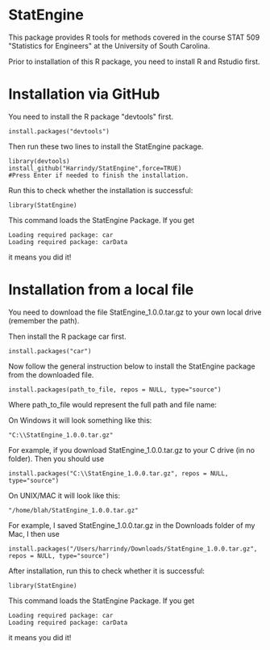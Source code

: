 # StatEngine
This package provides R tools for methods covered in the course STAT 509 "Statistics for Engineers" at the University of South Carolina.

Prior to installation of this R package, you need to install R and Rstudio first.

# Installation via GitHub

You need to install the R package "devtools" first.

    install.packages("devtools")
    
Then run these two lines to install the StatEngine package.

    library(devtools)
    install_github("Harrindy/StatEngine",force=TRUE) 
    #Press Enter if needed to finish the installation.
    
Run this to check whether the installation is successful:

    library(StatEngine)
   
This command loads the StatEngine Package. If you get 

    Loading required package: car
    Loading required package: carData   

it means you did it!



# Installation from a local file

You need to download the file StatEngine_1.0.0.tar.gz to your own local drive (remember the path).

Then install the R package car first.

    install.packages("car")
    
Now follow the general instruction below to install the StatEngine package from the downloaded file.
    
    install.packages(path_to_file, repos = NULL, type="source")
    
Where path_to_file would represent the full path and file name:

On Windows it will look something like this: 

    "C:\\StatEngine_1.0.0.tar.gz"
    
For example, if you download StatEngine_1.0.0.tar.gz to your C drive (in no folder). Then you should use 

    install.packages("C:\\StatEngine_1.0.0.tar.gz", repos = NULL, type="source")

On UNIX/MAC it will look like this: 

    "/home/blah/StatEngine_1.0.0.tar.gz"
    
For example, I saved StatEngine_1.0.0.tar.gz in the Downloads folder of my Mac, I then use

    install.packages("/Users/harrindy/Downloads/StatEngine_1.0.0.tar.gz", repos = NULL, type="source")
    
After installation, run this to check whether it is successful:

    library(StatEngine)
   
This command loads the StatEngine Package. If you get 

    Loading required package: car
    Loading required package: carData   

it means you did it!

